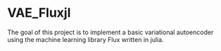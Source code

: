 # VAE_Fluxjl

The goal of this project is to implement a basic variational autoencoder using the machine learning library Flux  written in julia.
